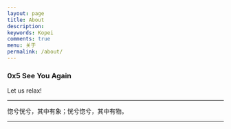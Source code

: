 ```yaml
---
layout: page
title: About
description:
keywords: Kopei
comments: true
menu: 关于
permalink: /about/
---
```


### 0x5 See You Again

Let us relax!

---

惚兮恍兮，其中有象；恍兮惚兮，其中有物。

---

<audio  autoplay="autoplay">
  <source src="http://p0iombi30.bkt.clouddn.com/48+-+%E5%8F%8D%E9%AB%98%E6%BD%AE.flac" type="audio/flac" />
Your browser does not support the audio element.
</audio>
